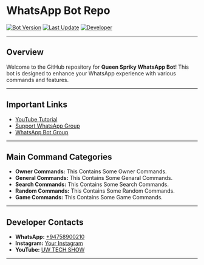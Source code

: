 <!-- Add your bot logo or header image here -->

# WhatsApp Bot Repo

[![Bot Version](https://img.shields.io/badge/Bot%20Version-v1.0-blue)]()
[![Last Update](https://img.shields.io/badge/Last%20Update-July%202024-brightgreen)]()
[![Developer](https://img.shields.io/badge/Developer-Udavin%Wijesundara-orange)]()

---

## Overview

Welcome to the GitHub repository for **Queen Spriky WhatsApp Bot**! This bot is designed to enhance your WhatsApp experience with various commands and features.

---

## Important Links

- [YouTube Tutorial](https://www.youtube.com/watch?v=P4hexyhRfuo&t=24s)
- [Support WhatsApp Group](https://chat.whatsapp.com/EieFsPEnrPnERM6GXPF162)
- [WhatsApp Bot Group](https://chat.whatsapp.com/Jx2dvOAzNaO3vm5bwVglyC)

---

## Main Command Categories

- **Owner Commands:** This Contains Some Owner Commands.
- **General Commands:** This Contains Some Genaral Commands.
- **Search Commands:** This Contains Some Search Commands.
- **Random Commands:** This Contains Some Random Commands.
- **Game Commands:** This Contains Some Game Commands.

---

## Developer Contacts

- **WhatsApp:** [+94758900210](https://wa.me/94758900210)
- **Instagram:** [Your Instagram](https://instagram.com/udavin_wijesundara?igshid=OGQ5ZDc2ODk2ZA==)
- **YouTube:** [UW TECH SHOW](https://www.youtube.com/@uwtechshow)

---


